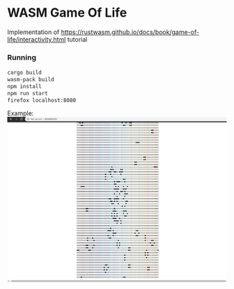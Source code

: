 # WASM Game Of Life

Implementation of https://rustwasm.github.io/docs/book/game-of-life/interactivity.html tutorial

### Running
    cargo build
    wasm-pack build
    npm install
    npm run start
    firefox localhost:8080
  
  Example:
  ![Example](https://github.com/kai25/wasm-game-of-life/blob/master/wasm-game-of-life.png)
  
